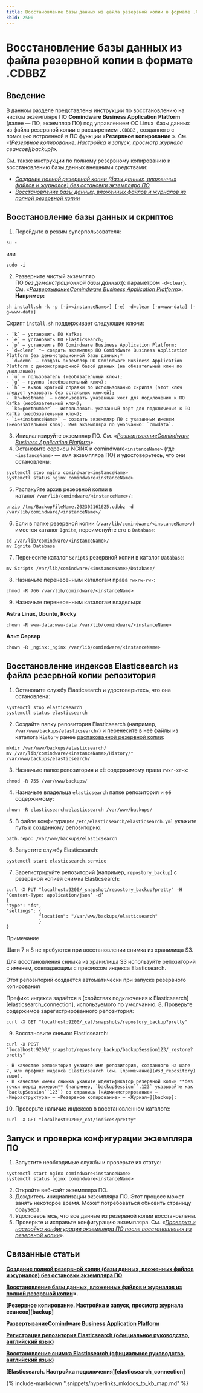 ```yaml
---
title: Восстановление базы данных из файла резервной копии в формате .CDBBZ
kbId: 2500
---
```


# Восстановление базы данных из файла резервной копии в формате .CDBBZ

## Введение

В данном разделе представлены инструкции по восстановлению на чистом экземпляре ПО **Comindware Business Application Platform** (далее — ПО, экземпляр ПО) под управлением ОС Linux  базы данных из файла резервной копии с расширением `.CDBBZ`  , созданного с помощью встроенной в ПО функции «**Резервное копирование** ». См. *«[Резервное копирование. Настройка и запуск, просмотр журнала сеансов][backup]**»**.* 

См. также инструкции по полному резервному копированию и восстановлению базы данных внешними средствами:

- *[Создание полной резервной копии (базы данных, вложенных файлов и журналов) без остановки экземпляра ПО](https://kb.comindware.ru/article.php?id=2117)*
- *[Восстановление базы данных, вложенных файлов и журналов из полной резервной копии](https://kb.comindware.ru/article.php?id=2335)*

## Восстановление базы данных и скриптов

1. Перейдите в режим суперпользователя:

```
su -
```

или

```
sudo -i
```
2. Разверните чистый экземпляр ПО *без демонстрационной базы данных*(с параметром `-d=clear`). См. *«[Развертывание](https://kb.comindware.ru/category.php?id=491)*[*Comindware Business Application Platform*](https://kb.comindware.ru/category.php?id=491)**». Например:** 

```
sh install.sh -k -p [-i=<instanceName>] [-e] -d=clear [-u=www-data] [-g=www-data]
```

Скрипт `install.sh` поддерживает следующие ключи:

    - `k` — установить ПО Kafka;
    - `e` — установить ПО Elasticsearch;
    - `p` — установить ПО Comindware Business Application Platform;
    - `d=clear` *— создать экземпляр ПО Comindware Business Application Platform без демонстрационной базы данных;*
    - `d=demo` — создать экземпляр ПО Comindware Business Application Platform c демонстрационной базой данных (не обязательный ключ по умолчанию);
    - `u` — пользователь (необязательный ключ);
    - `g` — группа (необязательный ключ);
    - `h` — вызов краткой справки по использованию скрипта (этот ключ следует указывать без остальных ключей);
    - `kh=hostname` — использовать указанный хост для подключения к ПО Kafka (необязательный ключ);
    - `kp=portnumber` — использовать указанный порт для подключения к ПО Kafka (необязательный ключ);
    - `i=<instanceName>` — создать экземпляр ПО с указанным именем (необязательный ключ). Имя экземпляра по умолчанию: `cmwdata`.
3. Инициализируйте экземпляр ПО. См. *«[Развертывание](https://kb.comindware.ru/category.php?id=491)*[*Comindware Business Application Platform*](https://kb.comindware.ru/category.php?id=491)*»*.
4. Остановите сервисы NGINX и comindware`<instanceName>` (где `<instanceName>` — имя экземпляра ПО) и удостоверьтесь, что они остановлены:

```
systemctl stop nginx comindware<instanceName>   
systemctl status nginx comindware<instanceName>
```
5. Распакуйте архив резервной копии в каталог `/var/lib/comindware/<instanceName>/`:

```
unzip /tmp/BackupFileName.202302161625.cdbbz -d /var/lib/comindware/<instanceName>/
```
6. Если в папке резервной копии (`/var/lib/comindware/<instanceName>/`) имеется каталог `Ignite`, переименуйте его в `Database`:

```
cd /var/lib/comindware/<instanceName>/   
mv Ignite Database
```
7. Перенесите каталог `Scripts` резервной копии в каталог `Database`:

```
mv Scripts /var/lib/comindware/<instanceName>/Database/
```
8. Назначьте перенесённым каталогам права `rwxrw-rw-`:

```
chmod -R 766 /var/lib/comindware/<instanceName>
```
9. Назначьте перенесенным каталогам владельца:
**Astra Linux, Ubuntu, Rocky**

```
chown -R www-data:www-data /var/lib/comindware/<instanceName>
```

**Альт Сервер**

```
chown -R _nginx:_nginx /var/lib/comindware/<instanceName>
```

## Восстановление индексов Elasticsearch из файла резервной копии репозитория

1. Остановите службу Elasticsearch и удостоверьтесь, что она остановлена:

```
systemctl stop elasticsearch   
systemctl status elasticsearch
```
2. Создайте папку репозитория Elasticsearch (например, `/var/www/backups/elasticsearch/`) и перенесите в неё файлы из каталога `History` ранее [распакованной резервной копии](#unpack_backup):

```
mkdir /var/www/backups/elasticsearch/   
mv /var/lib/comindware/<instanceName>/History/* /var/www/backups/elasticsearch/
```
3. Назначьте папке репозитория и её содержимому права `rwxr-xr-x`:

```
chmod -R 755 /var/www/backups/ 
```
4. Назначьте владельца `elasticsearch` папке репозитория и её содержимому:

```
chown -R elasticsearch:elasticsearch /var/www/backups/ 
```
5. В файле конфигурации `/etc/elasticsearch/elasticsearch.yml` укажите путь к созданному репозиторию:

```
path.repo: /var/www/backups/elasticsearch
```
6. Запустите службу Elasticsearch:

```
systemctl start elasticsearch.service 
```
7. Зарегистрируйте репозиторий (например, `repostory_backup`) с резервной копией снимка Elasticsearch:

```
curl -X PUT "localhost:9200/_snapshot/repostory_backup?pretty" -H ’Content-Type: application/json’ -d’  
{  
"type": "fs",  
"settings": {  
            "location": "/var/www/backups/elasticsearch"  
            }  
}  

```

Примечание

Шаги 7 и 8 не требуются при восстановлении снимка из хранилища S3.

Для восстановления снимка из хранилища S3 используйте репозиторий с именем, совпадающим с префиксом индекса Elasticsearch.

Этот репозиторий создаётся автоматически при запуске резервного копирования

Префикс индекса задаётся в [свойствах подключения к Elasticsearch][elasticsearch_connection], используемого по умолчанию.
8. Проверьте содержимое зарегистрированного репозитория:

```
curl -X GET "localhost:9200/_cat/snapshots/repostory_backup?pretty"
```
9. Восстановите снимок Elasticsearch:

```
curl -X POST "localhost:9200/_snapshot/repostory_backup/backupSession123/_restore?pretty" 
```

    - В качестве репозитория укажите имя репозитория, созданного на шаге 7, или префикс индекса Elasticsearch (см. [примечание](#s3_repository) выше).
    - В качестве имени снимка укажите идентификатор резервной копии **без точки перед номером** (например, `backupSession``.123` указывайте как `backupSession``123`) со страницы [«Администрирование» – «Инфраструктура» – «Резервное копирование» – «Журнал»][backup]:
10. Проверьте наличие индексов в восстановленном каталоге:

```
curl -X GET "localhost:9200/_cat/indices?pretty"
```

## Запуск и проверка конфигурации экземпляра ПО

1. Запустите необходимые службы и проверьте их статус:   

```
systemctl start nginx comindware<instanceName>   
systemctl status nginx comindware<instanceName>
```
2. Откройте веб-сайт экземпляра ПО.
3. Дождитесь инициализации экземпляра ПО. Этот процесс может занять некоторое время. Может потребоваться обновить страницу браузера.
4. Удостоверьтесь, что все данные из резервной копии восстановлены.
5. Проверьте и исправьте конфигурацию экземпляра. См. *«[Проверка и настройка конфигурации экземпляра ПО после восстановления из резервной копии](https://kb.comindware.ru/article.php?id=2618)».*

## Связанные статьи

**[Создание полной резервной копии (базы данных, вложенных файлов и журналов) без остановки экземпляра ПО](https://kb.comindware.ru/article.php?id=2117)**

**[Восстановление базы данных, вложенных файлов и журналов из полной резервной копии](https://kb.comindware.ru/article.php?id=2335)».**

**[Резервное копирование. Настройка и запуск, просмотр журнала сеансов][backup]**

**[Развертывание](https://kb.comindware.ru/category.php?id=491)[Comindware Business Application Platform](https://kb.comindware.ru/category.php?id=491)**

**[Регистрация репозитория Elasticsearch (официальное руководство, английский язык)](https://www.elastic.co/guide/en/elasticsearch/reference/current/snapshots-filesystem-repository.html)**

**[Восстановление снимка Elasticsearch (официальное руководство, английский язык)](https://www.elastic.co/guide/en/elasticsearch/reference/current/restore-snapshot-api.html)**

**[Elasticsearch. Настройка подключения][elasticsearch_connection]**



{% include-markdown ".snippets/hyperlinks_mkdocs_to_kb_map.md" %}
